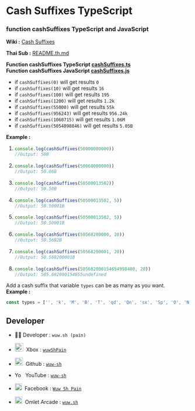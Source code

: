 # Cash Suffixes TypeScript

### **function cashSuffixes TypeScript and JavaScript**
**Wiki :** [Cash Suffixes](https://minershaven.fandom.com/wiki/Cash_Suffixes)

**Thai Sub :** [README.th.md](README.md)

**Function cashSuffixes TypeScript [cashSuffixes.ts](TypeScript/cashSuffixes.ts)<br>
Function cashSuffixes JavaScript [cashSuffixes.js](JavaScript/cashSuffixes.js)**

- if `cashSuffixes(0)` will get results `0`
- if `cashSuffixes(10)` will get results `16`
- if `cashSuffixes(100)` will get results `195`
- if `cashSuffixes(1200)` will get results `1.2k`
- if `cashSuffixes(55000)`  will get results `55k`
- if `cashSuffixes(956243)` will get results `956.24k`
- if `cashSuffixes(1060715)` will get results `1.06M`
- if `cashSuffixes(5054098846)` will get results `5.05B`

**Example :<br>**
1. ```js
   console.log(cashSuffixes(50000000000))
   //Output: 50B
   ```
2. ```js
   console.log(cashSuffixes(50060000000))
   //Output: 50.06B
   ```
3. ```js
   console.log(cashSuffixes(50500013502))
   //Output: 50.50B
   ```
4. ```js
   console.log(cashSuffixes(50500013502, 5))
   //Output: 50.50001B
   ```
5. ```js
   console.log(cashSuffixes(50500013502, 5))
   //Output: 50.50001B
   ```
6. ```js
   console.log(cashSuffixes(50568200000, 20))
   //Output: 50.5682B
   ```
7. ```js
   console.log(cashSuffixes(50568200001, 20))
   //Output: 50.568200001B
   ```
8. ```js
   console.log(cashSuffixes(505682000154654998400, 20))
   //Output: 505.682000154655undefined
   ```

Add a cash suffix that variable `types` can be as many as you want.<br>
**Example :**<br>
```js
const types = ['', 'k', 'M', 'B', 'T', 'qd', 'Qn', 'sx', 'Sp', 'O', 'N'];
```

## Developer
- 👨‍💻 Developer : `wuw.sh (pain)`
- <img src="https://imgs.search.brave.com/dwDLTvAner6mjAuj64pg2I_hMBZQbC0corI8sX7hOlE/rs:fit:128:128:1/g:ce/aHR0cHM6Ly9jZG40/Lmljb25maW5kZXIu/Y29tL2RhdGEvaWNv/bnMvbG9nb3MtYW5k/LWJyYW5kcy81MTIv/Mzg3X1hib3hfbG9n/by0xMjgucG5n" title="Xbox" alt="Xbox" width="23" height="23"/>&nbsp; Xbox : [`wuwShPain`](https://account.xbox.com/en-us/profile?gamertag=wuwShPain)

- <img src="https://imgs.search.brave.com/ij3t5KLpcnSaGFABUAAdPh9IARp5fsbQSBZBRQC7UWE/rs:fit:1200:1200:1/g:ce/aHR0cHM6Ly9sb2dv/cy1kb3dubG9hZC5j/b20vd3AtY29udGVu/dC91cGxvYWRzLzIw/MTYvMDkvR2l0SHVi/X2xvZ28ucG5n" title="Github" alt="Github" width="22" height="22"/>&nbsp; Github : [`wuw-sh`](https://github.com/wuw-sh)

- <img src="https://imgs.search.brave.com/Lh3Jd1lMq38Zi5xeGFs2Yt8nddBASMDyjCZpshserbw/rs:fit:1200:1200:1/g:ce/aHR0cHM6Ly9jbGlw/YXJ0LmluZm8vaW1h/Z2VzL2Njb3ZlcnMv/MTU5MDQzMDY1MnJl/ZC15b3V0dWJlLWxv/Z28tcG5nLXhsLnBu/Zw" title="YouTube" alt="YouTube" width="21" height="14"/>&nbsp; YouTube : [`wuw-sh`](https://m.youtube.com/channel/UCT940bL6xp9HUJ0toiTkxrQ)

- <img src="https://imgs.search.brave.com/RcW5nBXfdSmfbQ0d-CmIjDc8cV9hl-l42NCNlJCm6os/rs:fit:1000:1000:1/g:ce/aHR0cHM6Ly9zZ3Vy/dS5vcmcvd3AtY29u/dGVudC91cGxvYWRz/LzIwMTgvMDIvRmFj/ZWJvb2stUE5HLUlt/YWdlLTcxMjQ0LnBu/Zw" title="Facebook" alt="Facebook" width="19" height="19"/>&nbsp; Facebook : [`Wuw Sh Pain`](https://www.facebook.com/profile.php?id=100024781637005)

- <img src="https://imgs.search.brave.com/Ai3xC6YMdalbmk3y0u9t2ub2UxM4MCqVubuPmwPM1WE/rs:fit:512:512:1/g:ce/aHR0cHM6Ly9pbWFn/ZXMtbmEuc3NsLWlt/YWdlcy1hbWF6b24u/Y29tL2ltYWdlcy9J/LzYxR2JZdktGbFZM/LnBuZw" title="Omlet Arcade" alt="Omlet Arcade" width="20" height="20"/>&nbsp; Omlet Arcade : [`wuw.sh`](https://omlet.gg/profile/wuw.sh)